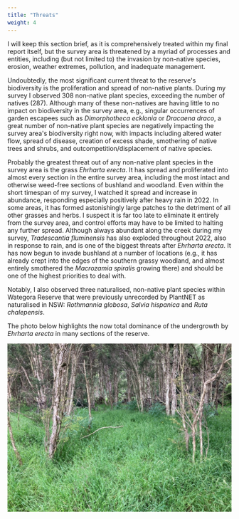 ```yaml
---
title: "Threats"
weight: 4
---
```


I will keep this section brief, as it is comprehensively treated within my final report itself, but the survey area is threatened by a myriad of processes and entities, including (but not limited to) the invasion by non-native species, erosion, weather extremes, pollution, and inadequate management. 

Undoubtedly, the most significant current threat to the reserve's biodiversity is the proliferation and spread of non-native plants. During my survey I observed 308 non-native plant species, exceeding the number of natives (287). Although many of these non-natives are having little to no impact on biodiversity in the survey area, e.g., singular occurrences of garden escapees such as *Dimorphotheca ecklonia* or *Dracaena draco*, a great number of non-native plant species are negatively impacting the survey area's biodiversity right now, with impacts including altered water flow, spread of disease, creation of excess shade, smothering of native trees and shrubs, and outcompetition/displacement of native species. 

Probably the greatest threat out of any non-native plant species in the survey area is the grass *Ehrharta erecta*. It has spread and proliferated into almost every section in the entire survey area, including the most intact and otherwise weed-free sections of bushland and woodland. Even within the short timespan of my survey, I watched it spread and increase in abundance, responding especially positively after heavy rain in 2022. In some areas, it has formed astonishingly large patches to the detriment of all other grasses and herbs. I suspect it is far too late to eliminate it entirely from the survey area, and control efforts may have to be limited to halting any further spread. Although always abundant along the creek during my survey, *Tradescantia fluminensis* has also exploded throughout 2022, also in response to rain, and is one of the biggest threats after *Ehrharta erecta*. It has now begun to invade bushland at a number of locations (e.g., it has already crept into the edges of the southern grassy woodland, and almost entirely smothered the *Macrozamia spiralis* growing there) and should be one of the highest priorities to deal with.

Notably, I also observed three naturalised, non-native plant species within Wategora Reserve that were previously unrecorded by PlantNET as naturalised in NSW: *Rothmannia globosa*, *Salvia hispanica* and *Ruta chalepensis*. 

The photo below highlights the now total dominance of the undergrowth by *Ehrharta erecta* in many sections of the reserve.

![](grass.jpg)